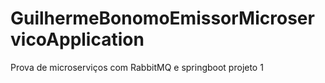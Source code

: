 # GuilhermeBonomoEmissorMicroservicoApplication
Prova de microserviços com RabbitMQ e springboot projeto 1
